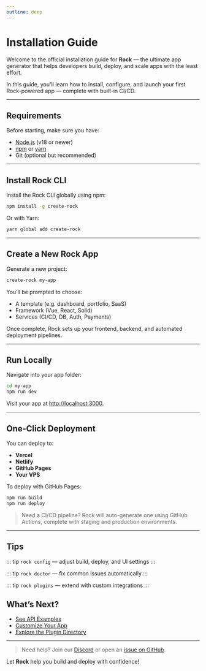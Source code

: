 ```yaml
---
outline: deep
---
```


# Installation Guide <Badge type="warning" text="beta" />

Welcome to the official installation guide for **Rock** — the ultimate app generator that helps developers build, deploy, and scale apps with the least effort.

In this guide, you'll learn how to install, configure, and launch your first Rock-powered app — complete with built-in CI/CD.

---

## Requirements

Before starting, make sure you have:

- [Node.js](https://nodejs.org/) (v18 or newer)
- [npm](https://www.npmjs.com/) or [yarn](https://yarnpkg.com/)
- Git (optional but recommended)

---

## Install Rock CLI

Install the Rock CLI globally using npm:

```bash
npm install -g create-rock
```

Or with Yarn:

```bash
yarn global add create-rock
```

---

## Create a New Rock App

Generate a new project:

```bash
create-rock my-app
```

You’ll be prompted to choose:

- A template (e.g. dashboard, portfolio, SaaS)
- Framework (Vue, React, Solid)
- Services (CI/CD, DB, Auth, Payments)

Once complete, Rock sets up your frontend, backend, and automated deployment pipelines.

---

## Run Locally

Navigate into your app folder:

```bash
cd my-app
npm run dev
```

Visit your app at [http://localhost:3000](http://localhost:3000).

---

## One-Click Deployment

You can deploy to:

- **Vercel**
- **Netlify**
- **GitHub Pages**
- **Your VPS**

To deploy with GitHub Pages:

```bash
npm run build
npm run deploy
```

> Need a CI/CD pipeline? Rock will auto-generate one using GitHub Actions, complete with staging and production environments.

---

## Tips

::: tip
`rock config` — adjust build, deploy, and UI settings
:::

::: tip 
`rock doctor` — fix common issues automatically
:::

::: tip
`rock plugins` — extend with custom integrations
:::

## What’s Next?

- [See API Examples](/api-examples)
- [Customize Your App](/customization)
- [Explore the Plugin Directory](/plugins)

---

>  Need help? Join our [Discord](https://discord.gg/rock) or open an [issue on GitHub](https://github.com/rutch3/VitePress/issues).

Let **Rock** help you build and deploy with confidence!